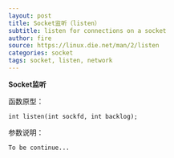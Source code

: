 ```yaml
---
layout: post
title: Socket监听（listen）
subtitle: listen for connections on a socket
author: fire
source: https://linux.die.net/man/2/listen
categories: socket 
tags: socket, listen, network
---
```


**Socket监听**

函数原型：

~~~
int listen(int sockfd, int backlog);
~~~

参数说明：

~~~
To be continue...
~~~